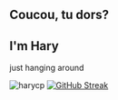 <h2 align="left">Coucou, tu dors?</h2>
<h2 align="left">I'm Hary</h2>
<p align="left">just hanging around </p>

<div display="flex">
  <a><img src="https://github-readme-stats.vercel.app/api/top-langs?username=harycp&show_icons=true&locale=en&layout=compact&theme=dark" alt="harycp" /></a>
  <a href="https://git.io/streak-stats"><img src="https://streak-stats.demolab.com?user=harycp&theme=dark" alt="GitHub Streak" /></a>
</div>
